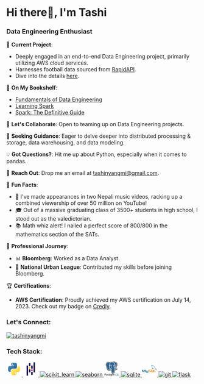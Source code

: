 # Hi there👋, I'm Tashi

### Data Engineering Enthusiast

🚀 **Current Project**: 
- Deeply engaged in an end-to-end Data Engineering project, primarily utilizing AWS cloud services. 
- Harnesses football data sourced from [RapidAPI](https://rapidapi.com/api-sports/api/api-football/).
- Dive into the details [here](https://github.com/TashiNyangmi/de_football).


📖 **On My Bookshelf**: 
- [Fundamentals of Data Engineering](https://www.oreilly.com/library/view/fundamentals-of-data/9781098108298/)
- [Learning Spark](https://www.oreilly.com/library/view/learning-spark-2nd/9781492050032/)
- [Spark: The Definitive Guide](https://www.oreilly.com/library/view/spark-the-definitive/9781491912201/)

🤝 **Let's Collaborate**: Open to teaming up on Data Engineering projects.

🙌 **Seeking Guidance**: Eager to delve deeper into distributed processing & storage, data warehousing, and data modeling.

💡 **Got Questions?**: Hit me up about Python, especially when it comes to pandas.

💌 **Reach Out**: Drop me an email at tashinyangmi@gmail.com.

🎉 **Fun Facts**:
- 🎵 I've made appearances in two Nepali music videos, racking up a combined viewership of over 50 million on YouTube!
- 🎓 Out of a massive graduating class of 3500+ students in high school, I stood out as the valedictorian.
- 📚 Math whiz alert! I nailed a perfect score of 800/800 in the mathematics section of the SATs.

🌱 **Professional Journey**:
- 📊 **Bloomberg**: Worked as a Data Analyst.
- 🌆 **National Urban League**: Contributed my skills before joining Bloomberg.

🏆 **Certifications**:
- **AWS Certification**: Proudly achieved my AWS certification on July 14, 2023. Check out my badge on [Credly](https://www.credly.com/badges/278e9302-d4ca-44b7-a0d9-fac43decde59/public_url).




### Let's Connect:
[<img src="https://raw.githubusercontent.com/rahuldkjain/github-profile-readme-generator/master/src/images/icons/Social/linked-in-alt.svg" alt="tashinyangmi" width="30" height="30"/>](https://www.linkedin.com/in/tashitgurung/)

### Tech Stack:
<p align="left"> <a href="https://www.python.org" target="_blank" rel="noreferrer"> <img src="https://raw.githubusercontent.com/devicons/devicon/master/icons/python/python-original.svg" alt="python" width="40" height="40"/> </a> <a href="https://pandas.pydata.org/" target="_blank" rel="noreferrer"> <img src="https://raw.githubusercontent.com/devicons/devicon/2ae2a900d2f041da66e950e4d48052658d850630/icons/pandas/pandas-original.svg" alt="pandas" width="40" height="40"/> </a> <a href="https://scikit-learn.org/" target="_blank" rel="noreferrer"> <img src="https://upload.wikimedia.org/wikipedia/commons/0/05/Scikit_learn_logo_small.svg" alt="scikit_learn" width="40" height="40"/> </a> <a href="https://seaborn.pydata.org/" target="_blank" rel="noreferrer"> <img src="https://seaborn.pydata.org/_images/logo-mark-lightbg.svg" alt="seaborn" width="40" height="40"/> </a>  <a href="https://www.postgresql.org" target="_blank" rel="noreferrer"> <img src="https://raw.githubusercontent.com/devicons/devicon/master/icons/postgresql/postgresql-original-wordmark.svg" alt="postgresql" width="40" height="40"/> </a> <a href="https://www.sqlite.org/" target="_blank" rel="noreferrer"> <img src="https://www.vectorlogo.zone/logos/sqlite/sqlite-icon.svg" alt="sqlite" width="40" height="40"/> </a> <a href="https://www.mysql.com/" target="_blank" rel="noreferrer"> <img src="https://raw.githubusercontent.com/devicons/devicon/master/icons/mysql/mysql-original-wordmark.svg" alt="mysql" width="40" height="40"/> </a> <a href="https://git-scm.com/" target="_blank" rel="noreferrer"> <img src="https://www.vectorlogo.zone/logos/git-scm/git-scm-icon.svg" alt="git" width="40" height="40"/> </a> <a href="https://flask.palletsprojects.com/" target="_blank" rel="noreferrer"> <img src="https://e7.pngegg.com/pngimages/509/951/png-clipart-flask-by-example-web-framework-python-bottle-bottle-text-logo-thumbnail.png" alt="flask" width="28" height="40"/> </a> </p>

